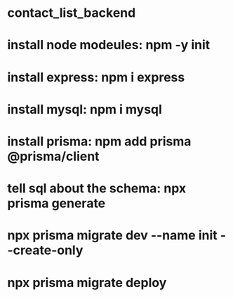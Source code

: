 # contact_list_backend
# install node modeules: npm -y init
# install express: npm i express
# install mysql: npm i mysql
# install prisma: npm add prisma @prisma/client
# tell sql about the schema: npx prisma generate
# npx prisma migrate dev --name init --create-only
# npx prisma migrate deploy
